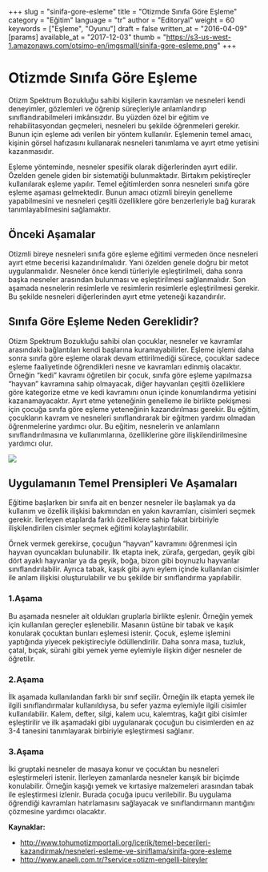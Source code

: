+++
slug = "sinifa-gore-esleme"
title = "Otizmde Sınıfa Göre Eşleme"
category = "Eğitim"
language = "tr"
author = "Editoryal"
weight = 60
keywords = ["Eşleme", "Oyunu"]
draft = false
written_at = "2016-04-09"
[params]
available_at = "2017-12-03"
thumb = "https://s3-us-west-1.amazonaws.com/otsimo-en/imgsmall/sinifa-gore-esleme.png"
+++


# Otizmde Sınıfa Göre Eşleme

Otizm Spektrum Bozukluğu sahibi kişilerin kavramları ve nesneleri kendi deneyimler, gözlemleri ve öğrenip süreçleriyle anlamlandırıp sınıflandırabilmeleri imkânsızdır. Bu yüzden özel bir eğitim ve rehabilitasyondan geçmeleri, nesneleri bu şekilde öğrenmeleri gerekir. Bunun için eşleme adı verilen bir yöntem kullanılır. Eşlemenin temel amacı, kişinin görsel hafızasını kullanarak nesneleri tanımlama ve ayırt etme yetisini kazanmasıdır.

Eşleme yönteminde, nesneler spesifik olarak diğerlerinden ayırt edilir. Özelden genele giden bir sistematiği bulunmaktadır. Birtakım pekiştireçler kullanılarak eşleme yapılır. Temel eğitimlerden sonra nesneleri sınıfa göre eşleme aşaması gelmektedir. Bunun amacı otizmli bireyin genelleme yapabilmesini ve nesneleri çeşitli özelliklere göre benzerleriyle bağ kurarak tanımlayabilmesini sağlamaktır.


## Önceki Aşamalar

Otizmli bireye nesneleri sınıfa göre eşleme eğitimi vermeden önce nesneleri ayırt etme becerisi kazandırılmalıdır. Yani özelden genele doğru bir metot uygulanmalıdır. Nesneler önce kendi türleriyle eşleştirilmeli, daha sonra başka nesneler arasından bulunması ve eşleştirilmesi sağlanmalıdır. Son aşamada nesnelerin resimlerle ve resimlerin resimlerle eşleştirilmesi gerekir. Bu şekilde nesneleri diğerlerinden ayırt etme yeteneği kazandırılır.

## Sınıfa Göre Eşleme Neden Gereklidir?

Otizm Spektrum Bozukluğu sahibi olan çocuklar, nesneler ve kavramlar arasındaki bağlantıları kendi başlarına kuramayabilirler. Eşleme işlemi daha sonra sınıfa göre eşleme olarak devam ettirilmediği sürece, çocuklar sadece eşleme faaliyetinde öğrendikleri nesne ve kavramları edinmiş olacaktır. Örneğin “kedi” kavramı öğretilen bir çocuk, sınıfa göre eşleme yapılmazsa “hayvan” kavramına sahip olmayacak, diğer hayvanları çeşitli özelliklere göre kategorize etme ve kedi kavramını onun içinde konumlandırma yetisini kazanamayacaktır. Ayırt etme yeteneğinin genelleme ile birlikte pekişmesi için çocuğa sınıfa göre eşleme yeteneğinin kazandırılması gerekir. Bu eğitim, çocukların kavram ve nesneleri sınıflandırarak bir eğitmen yardımı olmadan öğrenmelerine yardımcı olur. Bu eğitim, nesnelerin ve anlamların sınıflandırılmasına ve kullanımlarına, özelliklerine göre ilişkilendirilmesine yardımcı olur.

![](https://s3-us-west-1.amazonaws.com/otsimo-en/imgsmall/blog_ici/smile_child.jpg)

## Uygulamanın Temel Prensipleri Ve Aşamaları

Eğitime başlarken bir sınıfa ait en benzer nesneler ile başlamak ya da kullanım ve özellik ilişkisi bakımından en yakın kavramları, cisimleri seçmek gerekir. İlerleyen etaplarda farklı özelliklere sahip fakat birbiriyle ilişkilendirilen cisimler seçmek eğitimi kolaylaştırılabilir.

Örnek vermek gerekirse, çocuğun “hayvan” kavramını öğrenmesi için hayvan oyuncakları bulunabilir. İlk etapta inek, zürafa, gergedan, geyik gibi dört ayaklı hayvanlar ya da geyik, boğa, bizon gibi boynuzlu hayvanlar sınıflandırılabilir. Ayrıca tabak, kaşık gibi aynı eylem içinde kullanılan cisimler ile anlam ilişkisi oluşturulabilir ve bu şekilde bir sınıflandırma yapılabilir.

### 1.Aşama

Bu aşamada nesneler ait oldukları gruplarla birlikte eşlenir. Örneğin yemek için kullanılan gereçler eşlenebilir. Masanın üstüne bir tabak ve kaşık konularak çocuktan bunları eşlemesi istenir. Çocuk, eşleme işlemini yaptığında yiyecek pekiştireciyle ödüllendirilir. Daha sonra masa, tuzluk, çatal, bıçak, sürahi gibi yemek yeme eylemiyle ilişkin diğer nesneler de öğretilir.

### 2.Aşama

İlk aşamada kullanılandan farklı bir sınıf seçilir. Örneğin ilk etapta yemek ile ilgili sınıflandırmalar kullanıldıysa, bu sefer yazma eylemiyle ilgili cisimler kullanılabilir. Kalem, defter, silgi, kalem ucu, kalemtraş, kağıt gibi cisimler eşleştirilir ve ilk aşamadaki gibi uygulanarak çocuğun bu cisimlerden en az 3-4 tanesini tanımlayarak birbiriyle eşleştirmesi sağlanır.

### 3.Aşama

İki gruptaki nesneler de masaya konur ve çocuktan bu nesneleri eşleştirmeleri istenir. İlerleyen zamanlarda nesneler karışık bir biçimde konulabilir. Örneğin kaşığı yemek ve kırtasiye malzemeleri arasından tabak ile eşleştirmesi izlenir. Burada çocuğa ipucu verilebilir. Bu uygulama öğrendiği kavramları hatırlamasını sağlayacak ve sınıflandırmanın mantığını çözmesine yardımcı olacaktır.

**Kaynaklar:**

  * http://www.tohumotizmportali.org/icerik/temel-becerileri-kazandirmak/nesneleri-esleme-ve-siniflama/sinifa-gore-esleme
  * http://www.anaeli.com.tr/?service=otizm-engelli-bireyler

